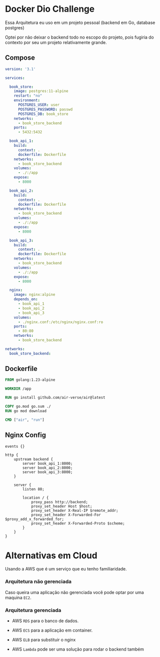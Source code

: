 # Docker Dio Challenge

Essa Arquitetura eu uso em um projeto pessoal (backend em Go, database postgres)

Optei por não deixar o backend todo no escopo do projeto, pois fugiria do contexto por seu um projeto relativamente grande.

## Compose

```yaml
version: '3.1'

services:

  book_store:
    image: postgres:11-alpine
    restart: "no"
    environment:
      POSTGRES_USER: user
      POSTGRES_PASSWORD: passwd
      POSTGRES_DB: book_store
    networks:
      - book_store_backend
    ports:
      - 5432:5432

  book_api_1:
    build:
      context: .
      dockerfile: Dockerfile
    networks:
      - book_store_backend
    volumes:
      - ./:/app
    expose:
      - 8000

  book_api_2:
    build:
      context: .
      dockerfile: Dockerfile
    networks:
      - book_store_backend
    volumes:
      - ./:/app
    expose:
      - 8000

  book_api_3:
    build:
      context: .
      dockerfile: Dockerfile
    networks:
      - book_store_backend
    volumes:
      - ./:/app
    expose:
      - 8000

  nginx:
    image: nginx:alpine
    depends_on:
      - book_api_1
      - book_api_2
      - book_api_3
    volumes:
      - ./nginx.conf:/etc/nginx/nginx.conf:ro
    ports:
      - 80:80
    networks:
      - book_store_backend

networks:
  book_store_backend:

```

## Dockerfile

```Dockerfile
FROM golang:1.23-alpine

WORKDIR /app

RUN go install github.com/air-verse/air@latest

COPY go.mod go.sum ./
RUN go mod download

CMD ["air", "run"]
```

## Nginx Config

```nginx
events {}

http {
    upstream backend {
        server book_api_1:8000;
        server book_api_2:8000;
        server book_api_3:8000;
    }

    server {
        listen 80;

        location / {
            proxy_pass http://backend;
            proxy_set_header Host $host;
            proxy_set_header X-Real-IP $remote_addr;
            proxy_set_header X-Forwarded-For $proxy_add_x_forwarded_for;
            proxy_set_header X-Forwarded-Proto $scheme;
        }
    }
}
```

# Alternativas em Cloud

Usando a AWS que é um serviço que eu tenho familiaridade.

### Arquitetura não gerenciada

Caso queira uma aplicação não gerenciada você pode optar por uma maquina `EC2`.

### Arquitetura gerenciada

- AWS `RDS` para o banco de dados.

- AWS `ECS` para a aplicação em container.

- AWS `ELB` para substituir o nginx

- AWS `Lambda` pode ser uma solução para rodar o backend também

